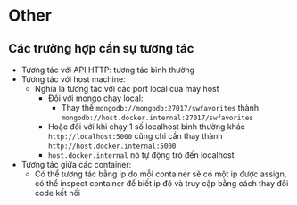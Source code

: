 # Other

## Các trường hợp cần sự tương tác

- Tương tác với API HTTP: tương tác bình thường
- Tương tác với host machine:
  - Nghĩa là tương tác với các port local của máy host
    - Đối với mongo chạy local:
      - Thay thế `mongodb://mongodb:27017/swfavorites` thành `mongodb://host.docker.internal:27017/swfavorites`
    - Hoặc đối với khi chạy 1 số localhost bình thường khác `http://localhost:5000` cũng chỉ cần thay thành `http://host.docker.internal:5000`
    - `host.docker.internal` nó tự động trỏ đến localhost
- Tương tác giữa các container:
  - Có thể tương tác bằng ip do mỗi container sẽ có một ip được assign, có thể inspect container để biết ip đó và truy cập bằng cách thay đổi code kết nối
